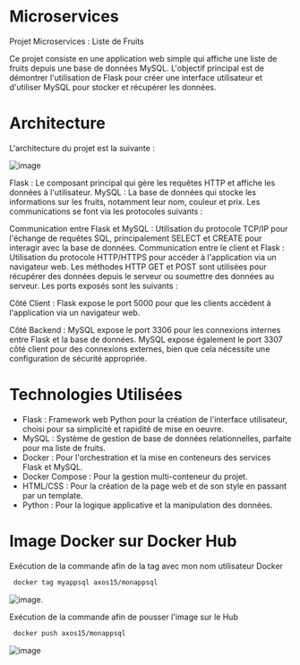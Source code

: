 # Microservices
Projet Microservices : Liste de Fruits

Ce projet consiste en une application web simple qui affiche une liste de fruits depuis une base de données MySQL. L'objectif principal est de démontrer l'utilisation de Flask pour créer une interface utilisateur et d'utiliser MySQL pour stocker et récupérer les données.

# Architecture
L'architecture du projet est la suivante :

![image](https://github.com/lucadipisa/Microservices-H3/assets/113420670/15d378dc-5c32-460c-8464-5552d0cf4aef)


Flask : Le composant principal qui gère les requêtes HTTP et affiche les données à l'utilisateur.
MySQL : La base de données qui stocke les informations sur les fruits, notamment leur nom, couleur et prix.
Les communications se font via les protocoles suivants :

Communication entre Flask et MySQL : Utilisation du protocole TCP/IP pour l'échange de requêtes SQL, principalement SELECT et CREATE pour interagir avec la base de données.
Communication entre le client et Flask : Utilisation du protocole HTTP/HTTPS pour accéder à l'application via un navigateur web. Les méthodes HTTP GET et POST sont utilisées pour récupérer des données depuis le serveur ou soumettre des données au serveur.
Les ports exposés sont les suivants :

Côté Client : Flask expose le port 5000 pour que les clients accèdent à l'application via un navigateur web.

Côté Backend : MySQL expose le port 3306 pour les connexions internes entre Flask et la base de données.
MySQL expose également le port 3307 côté client pour des connexions externes, bien que cela nécessite une configuration de sécurité appropriée.

# Technologies Utilisées
- Flask : Framework web Python pour la création de l'interface utilisateur, choisi pour sa simplicité et rapidité de mise en oeuvre.
- MySQL : Système de gestion de base de données relationnelles, parfaite pour ma liste de fruits.
- Docker : Pour l'orchestration et la mise en conteneurs des services Flask et MySQL.
- Docker Compose : Pour la gestion multi-conteneur du projet.
- HTML/CSS : Pour la création de la page web et de son style en passant par un template. 
- Python : Pour la logique applicative et la manipulation des données.

# Image Docker sur Docker Hub
Exécution de la commande  afin de la tag avec mon nom utilisateur Docker
 ```bash
  docker tag myappsql axos15/monappsql
```

![image](https://github.com/lucadipisa/Microservices-H3/assets/113420670/e75678c5-dc6e-4405-9761-82ff7efe1a58).

Exécution de la commande  afin de pousser l'image sur le Hub
 ```bash
  docker push axos15/monappsql
```

![image](https://github.com/lucadipisa/Microservices-H3/assets/113420670/4aab4e9b-88f6-4459-93b0-5002e04e4d18)

